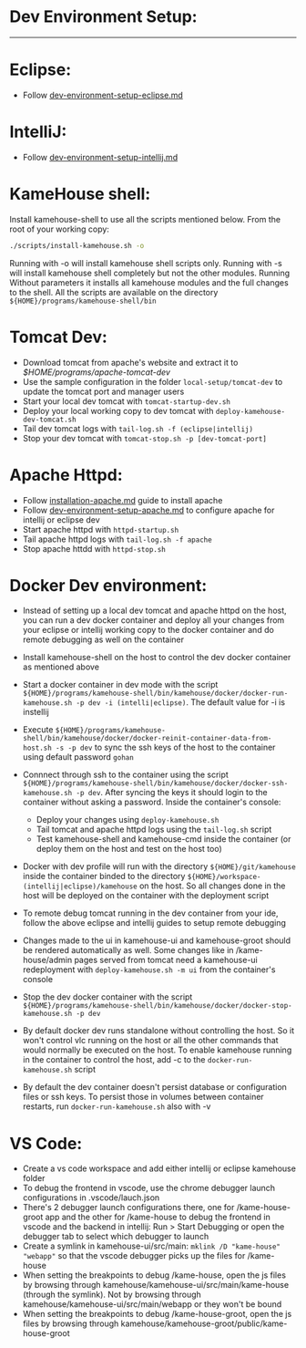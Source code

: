 # Dev Environment Setup:

*********************

# Eclipse:

- Follow [dev-environment-setup-eclipse.md](dev-environment-setup-eclipse.md) 

# IntelliJ:

- Follow [dev-environment-setup-intellij.md](dev-environment-setup-intellij.md) 

# KameHouse shell:

Install kamehouse-shell to use all the scripts mentioned below. From the root of your working copy:
```sh
./scripts/install-kamehouse.sh -o
```
Running with -o will install kamehouse shell scripts only. 
Running with -s will install kamehouse shell completely but not the other modules. 
Running Without parameters it installs all kamehouse modules and the full changes to the shell.
All the scripts are available on the directory `${HOME}/programs/kamehouse-shell/bin`

# Tomcat Dev:

* Download tomcat from apache's website and extract it to *$HOME/programs/apache-tomcat-dev*
* Use the sample configuration in the folder `local-setup/tomcat-dev` to update the tomcat port and manager users
* Start your local dev tomcat with `tomcat-startup-dev.sh`
* Deploy your local working copy to dev tomcat with `deploy-kamehouse-dev-tomcat.sh`
* Tail dev tomcat logs with `tail-log.sh -f (eclipse|intellij)`
* Stop your dev tomcat with `tomcat-stop.sh -p [dev-tomcat-port]`

# Apache Httpd:

- Follow [installation-apache.md](installation-apache.md) guide to install apache 
- Follow [dev-environment-setup-apache.md](dev-environment-setup-apache.md) to configure apache for intellij or eclipse dev
- Start apache httpd with `httpd-startup.sh`
- Tail apache httpd logs with `tail-log.sh -f apache`
- Stop apache httdd with `httpd-stop.sh`

# Docker Dev environment:

- Instead of setting up a local dev tomcat and apache httpd on the host, you can run a dev docker container and deploy all your changes from your eclipse or intellij working copy to the docker container and do remote debugging as well on the container

- Install kamehouse-shell on the host to control the dev docker container as mentioned above

- Start a docker container in dev mode with the script `${HOME}/programs/kamehouse-shell/bin/kamehouse/docker/docker-run-kamehouse.sh -p dev -i (intelli|eclipse)`. The default value for -i is instellij

- Execute `${HOME}/programs/kamehouse-shell/bin/kamehouse/docker/docker-reinit-container-data-from-host.sh -s -p dev` to sync the ssh keys of the host to the container using default password `gohan`

- Connnect through ssh to the container using the script `${HOME}/programs/kamehouse-shell/bin/kamehouse/docker/docker-ssh-kamehouse.sh -p dev`. After syncing the keys it should login to the container without asking a password. Inside the container's console:
  - Deploy your changes using `deploy-kamehouse.sh`
  - Tail tomcat and apache httpd logs using the `tail-log.sh` script
  - Test kamehouse-shell and kamehouse-cmd inside the container (or deploy them on the host and test on the host too)

- Docker with dev profile will run with the directory `${HOME}/git/kamehouse` inside the container binded to the directory `${HOME}/workspace-(intellij|eclipse)/kamehouse` on the host. So all changes done in the host will be deployed on the container with the deployment script

- To remote debug tomcat running in the dev container from your ide, follow the above eclipse and intellij guides to setup remote debugging

- Changes made to the ui in kamehouse-ui and kamehouse-groot should be rendered automatically as well. Some changes like in /kame-house/admin pages served from tomcat need a kamehouse-ui redeployment with `deploy-kamehouse.sh -m ui` from the container's console

- Stop the dev docker container with the script `${HOME}/programs/kamehouse-shell/bin/kamehouse/docker/docker-stop-kamehouse.sh -p dev`

- By default docker dev runs standalone without controlling the host. So it won't control vlc running on the host or all the other commands that would normally be executed on the host. To enable kamehouse running in the container to control the host, add -c to the `docker-run-kamehouse.sh` script

- By default the dev container doesn't persist database or configuration files or ssh keys. To persist those in volumes between container restarts, run `docker-run-kamehouse.sh` also with -v

# VS Code:

* Create a vs code workspace and add either intellij or eclipse kamehouse folder
* To debug the frontend in vscode, use the chrome debugger launch configurations in .vscode/lauch.json
* There's 2 debugger launch configurations there, one for /kame-house-groot app and the other for /kame-house to debug the frontend in vscode and the backend in intellij: Run > Start Debugging or open the debugger tab to select which debugger to launch
* Create a symlink in kamehouse-ui/src/main: `mklink /D "kame-house" "webapp"` so that the vscode debugger picks up the files for /kame-house
* When setting the breakpoints to debug /kame-house, open the js files by browsing through kamehouse/kamehouse-ui/src/main/kame-house (through the symlink). Not by browsing through kamehouse/kamehouse-ui/src/main/webapp or they won't be bound
* When setting the breakpoints to debug /kame-house-groot, open the js files by browsing through kamehouse/kamehouse-groot/public/kame-house-groot
